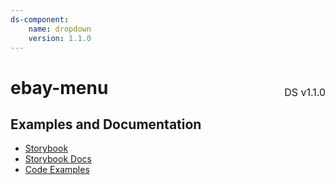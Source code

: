 ```yaml
---
ds-component:
    name: dropdown
    version: 1.1.0
---
```


<h1 style='display: flex; justify-content: space-between; align-items: center;'>
    <span>
        ebay-menu
    </span>
    <span style='font-weight: normal; font-size: medium; margin-bottom: -15px;'>
        DS v1.1.0
    </span>
</h1>

## Examples and Documentation

-   [Storybook](https://ebay.github.io/ebayui-core/?path=/story/building-blocks-ebay-menu)
-   [Storybook Docs](https://ebay.github.io/ebayui-core/?path=/docs/building-blocks-ebay-menu)
-   [Code Examples](https://github.com/eBay/ebayui-core/tree/master/src/components/ebay-menu/examples)
